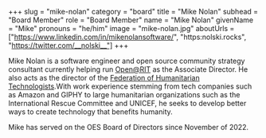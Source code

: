 +++
slug = "mike-nolan"
category = "board"
title = "Mike Nolan"
subhead = "Board Member"
role = "Board Member"
name = "Mike Nolan"
givenName = "Mike"
pronouns = "he/him"
image = "mike-nolan.jpg"
aboutUrls = ["https://www.linkedin.com/in/mikenolansoftware/", "https:nolski.rocks", "https://twitter.com/__nolski__"]
+++

Mike Nolan is a software engineer and open source community strategy consultant currently helping run [Open@RIT](https://openr.it) as the Associate Director. He also acts as the director of the [Federation of Humanitarian Technologists](https://federationof.tech).With work experience stemming from tech companies such as Amazon and GIPHY to large humanitarian organizations such as the International Rescue Committee and UNICEF, he seeks to develop better ways to create technology that benefits humanity.

Mike has served on the OES Board of Directors since November of 2022.
